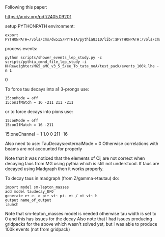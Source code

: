 Following this paper:

https://arxiv.org/pdf/2405.09201

setup PYTHONPATH environment:

    export PYTHONPATH=/vols/cms/dw515/PYTHIA/pythia8310/lib/:$PYTHONPATH:/vols/cms/dw515/HH_reweighting/HHReweighter/:/vols/cms/dw515/HH_reweighting/HHReweighter/python::/vols/cms/dw515/HH_reweighting/python

process events:

    python scripts/shower_events_lep_study.py -c scripts/pythia_cmnd_file_lep_study -i HHReweighter/MG5_aMC_v3_5_5/ee_To_tata_noA/test_pack/events_100k.lhe -n 1
0

To force tau decays into a1 3-prongs use:

    15:onMode = off
    15:onIfMatch = 16 -211 211 -211

or to force decays into pions use:

    15:onMode = off
    15:onIfMatch = 16 -211

15:oneChannel = 1 1.0 0 211 -16

Also need to use:
    TauDecays:externalMode = 0
Otherwise correlations with beams are not accounted for properly

Note that it was noticed that the elements of Cij are not correct when decaying taus from MG using pythia which is still not understood. If taus are decayed using Madgraph then it works properly.

To decay taus in madgraph (from Z/gamma->tautau) do:

    import model sm-lepton_masses
    add model taudecay_UFO
    generate e+ e- > pi+ vt~ pi- vt / vt vt~ h
    output name_of_output
    launch

Note that sm-lepton_masses model is needed otherwise tau width is set to 0 and this has issues for the decay
Also note that I had issues producing gridpacks for the above which wasn't solved yet, but I was able to produce 100k events (not from gridpack)
